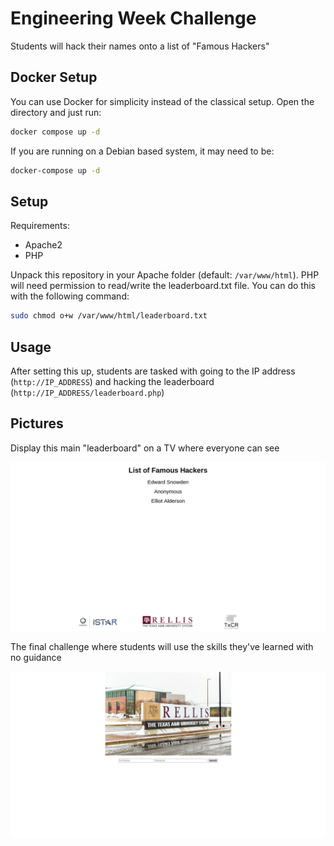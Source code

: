 # Engineering Week Challenge

Students will hack their names onto a list of "Famous Hackers"

## Docker Setup

You can use Docker for simplicity instead of the classical setup. Open the directory and just run:

```bash
docker compose up -d
```

If you are running on a Debian based system, it may need to be:

```bash
docker-compose up -d
```

## Setup

Requirements:

- Apache2
- PHP

Unpack this repository in your Apache folder (default: `/var/www/html`). PHP will need permission to read/write the leaderboard.txt file. You can do this with the following command:

```bash
sudo chmod o+w /var/www/html/leaderboard.txt
```

## Usage

After setting this up, students are tasked with going to the IP address (`http://IP_ADDRESS`) and hacking the leaderboard (`http://IP_ADDRESS/leaderboard.php`)

## Pictures

Display this main "leaderboard" on a TV where everyone can see

![List of Famous Hackers](pic1.png)

The final challenge where students will use the skills they've learned with no guidance

![Final Challenge](pic2.png)
